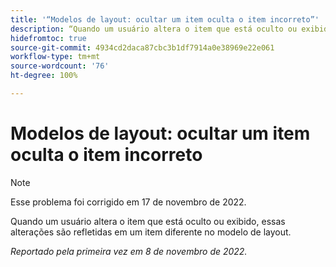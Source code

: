 ```yaml
---
title: '“Modelos de layout: ocultar um item oculta o item incorreto”'
description: “Quando um usuário altera o item que está oculto ou exibido, essas alterações são refletidas em um item diferente no modelo de layout.”
hidefromtoc: true
source-git-commit: 4934cd2daca87cbc3b1df7914a0e38969e22e061
workflow-type: tm+mt
source-wordcount: '76'
ht-degree: 100%

---
```



# Modelos de layout: ocultar um item oculta o item incorreto

>[!NOTE]
>
>Esse problema foi corrigido em 17 de novembro de 2022.

Quando um usuário altera o item que está oculto ou exibido, essas alterações são refletidas em um item diferente no modelo de layout.

_Reportado pela primeira vez em 8 de novembro de 2022._


